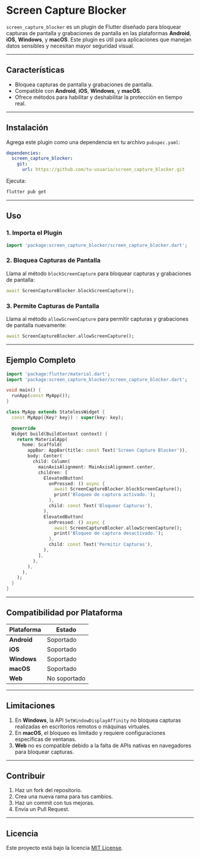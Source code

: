# **Screen Capture Blocker**

`screen_capture_blocker` es un plugin de Flutter diseñado para bloquear capturas de pantalla y grabaciones de pantalla en las plataformas **Android**, **iOS**, **Windows**, y **macOS**. Este plugin es útil para aplicaciones que manejan datos sensibles y necesitan mayor seguridad visual.

---

## **Características**
- Bloquea capturas de pantalla y grabaciones de pantalla.
- Compatible con **Android**, **iOS**, **Windows**, y **macOS**.
- Ofrece métodos para habilitar y deshabilitar la protección en tiempo real.

---

## **Instalación**

Agrega este plugin como una dependencia en tu archivo `pubspec.yaml`:

```yaml
dependencies:
  screen_capture_blocker:
    git:
      url: https://github.com/tu-usuario/screen_capture_blocker.git
```

Ejecuta:

```bash
flutter pub get
```

---

## **Uso**

### **1. Importa el Plugin**
```dart
import 'package:screen_capture_blocker/screen_capture_blocker.dart';
```

### **2. Bloquea Capturas de Pantalla**
Llama al método `blockScreenCapture` para bloquear capturas y grabaciones de pantalla:

```dart
await ScreenCaptureBlocker.blockScreenCapture();
```

### **3. Permite Capturas de Pantalla**
Llama al método `allowScreenCapture` para permitir capturas y grabaciones de pantalla nuevamente:

```dart
await ScreenCaptureBlocker.allowScreenCapture();
```

---

## **Ejemplo Completo**

```dart
import 'package:flutter/material.dart';
import 'package:screen_capture_blocker/screen_capture_blocker.dart';

void main() {
  runApp(const MyApp());
}

class MyApp extends StatelessWidget {
  const MyApp({Key? key}) : super(key: key);

  @override
  Widget build(BuildContext context) {
    return MaterialApp(
      home: Scaffold(
        appBar: AppBar(title: const Text('Screen Capture Blocker')),
        body: Center(
          child: Column(
            mainAxisAlignment: MainAxisAlignment.center,
            children: [
              ElevatedButton(
                onPressed: () async {
                  await ScreenCaptureBlocker.blockScreenCapture();
                  print('Bloqueo de captura activado.');
                },
                child: const Text('Bloquear Capturas'),
              ),
              ElevatedButton(
                onPressed: () async {
                  await ScreenCaptureBlocker.allowScreenCapture();
                  print('Bloqueo de captura desactivado.');
                },
                child: const Text('Permitir Capturas'),
              ),
            ],
          ),
        ),
      ),
    );
  }
}
```

---

## **Compatibilidad por Plataforma**

| Plataforma | Estado         |
|------------|----------------|
| **Android** | Soportado      |
| **iOS**     | Soportado      |
| **Windows** | Soportado      |
| **macOS**   | Soportado      |
| **Web**     | No soportado   |

---

## **Limitaciones**
1. En **Windows**, la API `SetWindowDisplayAffinity` no bloquea capturas realizadas en escritorios remotos o máquinas virtuales.
2. En **macOS**, el bloqueo es limitado y requiere configuraciones específicas de ventanas.
3. **Web** no es compatible debido a la falta de APIs nativas en navegadores para bloquear capturas.

---

## **Contribuir**

1. Haz un fork del repositorio.
2. Crea una nueva rama para tus cambios.
3. Haz un commit con tus mejoras.
4. Envía un Pull Request.

---

## **Licencia**
Este proyecto está bajo la licencia [MIT License](https://opensource.org/licenses/MIT).
